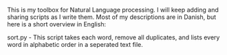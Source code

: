 This is my toolbox for Natural Language processing. I will keep adding and sharing scripts as I write them.
Most of my descriptions are in Danish, but here is a short overview in English:


sort.py - This script takes each word, remove all duplicates, and lists every word in alphabetic order in a seperated text file.

